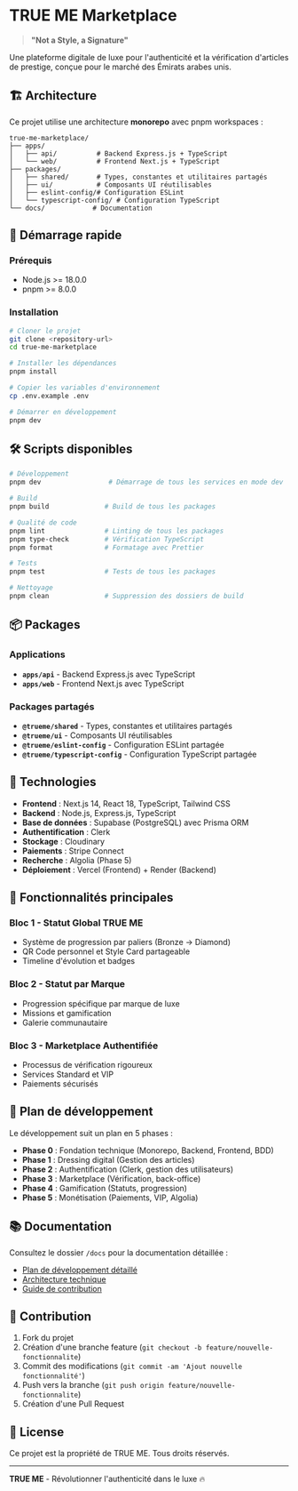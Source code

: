 # TRUE ME Marketplace

> **"Not a Style, a Signature"**

Une plateforme digitale de luxe pour l'authenticité et la vérification d'articles de prestige, conçue pour le marché des Émirats arabes unis.

## 🏗️ Architecture

Ce projet utilise une architecture **monorepo** avec pnpm workspaces :

```
true-me-marketplace/
├── apps/
│   ├── api/          # Backend Express.js + TypeScript
│   └── web/          # Frontend Next.js + TypeScript
├── packages/
│   ├── shared/       # Types, constantes et utilitaires partagés
│   ├── ui/           # Composants UI réutilisables
│   ├── eslint-config/# Configuration ESLint
│   └── typescript-config/ # Configuration TypeScript
└── docs/            # Documentation
```

## 🚀 Démarrage rapide

### Prérequis

- Node.js >= 18.0.0
- pnpm >= 8.0.0

### Installation

```bash
# Cloner le projet
git clone <repository-url>
cd true-me-marketplace

# Installer les dépendances
pnpm install

# Copier les variables d'environnement
cp .env.example .env

# Démarrer en développement
pnpm dev
```

## 🛠️ Scripts disponibles

```bash
# Développement
pnpm dev                 # Démarrage de tous les services en mode dev

# Build
pnpm build              # Build de tous les packages

# Qualité de code
pnpm lint               # Linting de tous les packages
pnpm type-check         # Vérification TypeScript
pnpm format             # Formatage avec Prettier

# Tests
pnpm test               # Tests de tous les packages

# Nettoyage
pnpm clean              # Suppression des dossiers de build
```

## 📦 Packages

### Applications

- **`apps/api`** - Backend Express.js avec TypeScript
- **`apps/web`** - Frontend Next.js avec TypeScript

### Packages partagés

- **`@trueme/shared`** - Types, constantes et utilitaires partagés
- **`@trueme/ui`** - Composants UI réutilisables
- **`@trueme/eslint-config`** - Configuration ESLint partagée
- **`@trueme/typescript-config`** - Configuration TypeScript partagée

## 🔧 Technologies

- **Frontend** : Next.js 14, React 18, TypeScript, Tailwind CSS
- **Backend** : Node.js, Express.js, TypeScript
- **Base de données** : Supabase (PostgreSQL) avec Prisma ORM
- **Authentification** : Clerk
- **Stockage** : Cloudinary
- **Paiements** : Stripe Connect
- **Recherche** : Algolia (Phase 5)
- **Déploiement** : Vercel (Frontend) + Render (Backend)

## 🎯 Fonctionnalités principales

### Bloc 1 - Statut Global TRUE ME
- Système de progression par paliers (Bronze → Diamond)
- QR Code personnel et Style Card partageable
- Timeline d'évolution et badges

### Bloc 2 - Statut par Marque  
- Progression spécifique par marque de luxe
- Missions et gamification
- Galerie communautaire

### Bloc 3 - Marketplace Authentifiée
- Processus de vérification rigoureux
- Services Standard et VIP
- Paiements sécurisés

## 📝 Plan de développement

Le développement suit un plan en 5 phases :

- **Phase 0** : Fondation technique (Monorepo, Backend, Frontend, BDD)
- **Phase 1** : Dressing digital (Gestion des articles)
- **Phase 2** : Authentification (Clerk, gestion des utilisateurs)
- **Phase 3** : Marketplace (Vérification, back-office)
- **Phase 4** : Gamification (Statuts, progression)
- **Phase 5** : Monétisation (Paiements, VIP, Algolia)

## 📚 Documentation

Consultez le dossier `/docs` pour la documentation détaillée :

- [Plan de développement détaillé](../PLAN_DETAILLE.md)
- [Architecture technique](./docs/architecture.md)
- [Guide de contribution](./docs/contributing.md)

## 🤝 Contribution

1. Fork du projet
2. Création d'une branche feature (`git checkout -b feature/nouvelle-fonctionnalite`)
3. Commit des modifications (`git commit -am 'Ajout nouvelle fonctionnalité'`)
4. Push vers la branche (`git push origin feature/nouvelle-fonctionnalite`)
5. Création d'une Pull Request

## 📄 License

Ce projet est la propriété de TRUE ME. Tous droits réservés.

---

**TRUE ME** - Révolutionner l'authenticité dans le luxe 🔥
